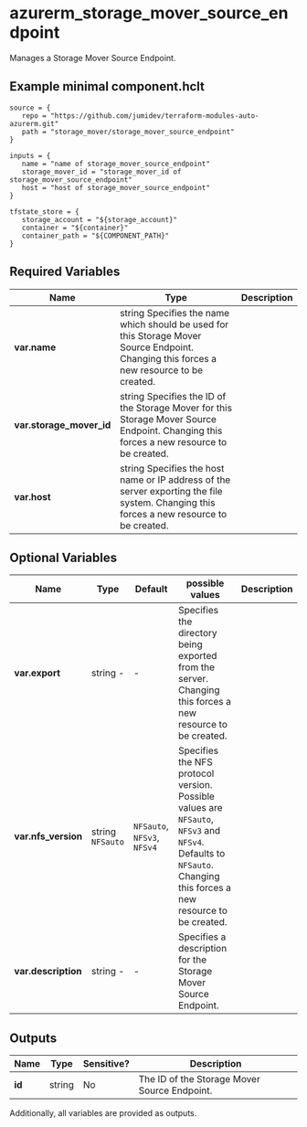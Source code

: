# azurerm_storage_mover_source_endpoint

Manages a Storage Mover Source Endpoint.

## Example minimal component.hclt

```hcl
source = {
   repo = "https://github.com/jumidev/terraform-modules-auto-azurerm.git" 
   path = "storage_mover/storage_mover_source_endpoint" 
}

inputs = {
   name = "name of storage_mover_source_endpoint" 
   storage_mover_id = "storage_mover_id of storage_mover_source_endpoint" 
   host = "host of storage_mover_source_endpoint" 
}

tfstate_store = {
   storage_account = "${storage_account}" 
   container = "${container}" 
   container_path = "${COMPONENT_PATH}" 
}

```

## Required Variables

| Name | Type |  Description |
| ---- | --------- |  ----------- |
| **var.name** | string  Specifies the name which should be used for this Storage Mover Source Endpoint. Changing this forces a new resource to be created. | 
| **var.storage_mover_id** | string  Specifies the ID of the Storage Mover for this Storage Mover Source Endpoint. Changing this forces a new resource to be created. | 
| **var.host** | string  Specifies the host name or IP address of the server exporting the file system. Changing this forces a new resource to be created. | 

## Optional Variables

| Name | Type |  Default  |  possible values |  Description |
| ---- | --------- |  ----------- | ----------- | ----------- |
| **var.export** | string  -  |  -  |  Specifies the directory being exported from the server. Changing this forces a new resource to be created. | 
| **var.nfs_version** | string  `NFSauto`  |  `NFSauto`, `NFSv3`, `NFSv4`  |  Specifies the NFS protocol version. Possible values are `NFSauto`, `NFSv3` and `NFSv4`. Defaults to `NFSauto`. Changing this forces a new resource to be created. | 
| **var.description** | string  -  |  -  |  Specifies a description for the Storage Mover Source Endpoint. | 



## Outputs

| Name | Type | Sensitive? | Description |
| ---- | ---- | --------- | --------- |
| **id** | string | No  | The ID of the Storage Mover Source Endpoint. | 

Additionally, all variables are provided as outputs.
